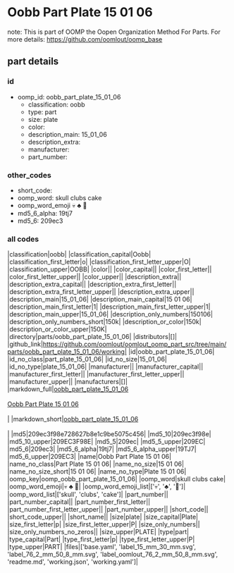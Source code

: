# Oobb Part Plate 15 01 06  

note: This is part of OOMP the Oopen Organization Method For Parts. For more details: https://github.com/oomlout/oomp_base

##  part details





### id
* oomp_id: oobb_part_plate_15_01_06
  * classification: oobb
  * type: part
  * size: plate
  * color: 
  * description_main: 15_01_06
  * description_extra: 
  * manufacturer: 
  * part_number: 

### other_codes
* short_code: 
* oomp_word: skull clubs cake
* oomp_word_emoji :skull: :clubs: :cake:
* md5_6_alpha: 19tj7
* md5_6: 209ec3

### all codes 
|classification|oobb|
|classification_capital|Oobb|
|classification_first_letter|o|
|classification_first_letter_upper|O|
|classification_upper|OOBB|
|color||
|color_capital||
|color_first_letter||
|color_first_letter_upper||
|color_upper||
|description_extra||
|description_extra_capital||
|description_extra_first_letter||
|description_extra_first_letter_upper||
|description_extra_upper||
|description_main|15_01_06|
|description_main_capital|15 01 06|
|description_main_first_letter|1|
|description_main_first_letter_upper|1|
|description_main_upper|15_01_06|
|description_only_numbers|150106|
|description_only_numbers_short|150k|
|description_or_color|150k|
|description_or_color_upper|150K|
|directory|parts/oobb_part_plate_15_01_06|
|distributors|[]|
|github_link|https://github.com/oomlout/oomlout_oomp_part_src/tree/main/parts/oobb_part_plate_15_01_06/working|
|id|oobb_part_plate_15_01_06|
|id_no_class|part_plate_15_01_06|
|id_no_size|15_01_06|
|id_no_type|plate_15_01_06|
|manufacturer||
|manufacturer_capital||
|manufacturer_first_letter||
|manufacturer_first_letter_upper||
|manufacturer_upper||
|manufacturers|[]|
|markdown_full|[oobb_part_plate_15_01_06](https://github.com/oomlout/oomlout_oomp_part_src/tree/main/parts/oobb_part_plate_15_01_06/working)<br>[](https://github.com/oomlout/oomlout_oomp_part_src/tree/main/parts/oobb_part_plate_15_01_06/working)<br>[Oobb Part Plate 15 01 06](https://github.com/oomlout/oomlout_oomp_part_src/tree/main/parts/oobb_part_plate_15_01_06/working)<br><br>|
|markdown_short|[oobb_part_plate_15_01_06](https://github.com/oomlout/oomlout_oomp_part_src/tree/main/parts/oobb_part_plate_15_01_06/working)<br><br>|
|md5|209ec3f98e728627b8e1c9be5075c456|
|md5_10|209ec3f98e|
|md5_10_upper|209EC3F98E|
|md5_5|209ec|
|md5_5_upper|209EC|
|md5_6|209ec3|
|md5_6_alpha|19tj7|
|md5_6_alpha_upper|19TJ7|
|md5_6_upper|209EC3|
|name|Oobb Part Plate 15 01 06|
|name_no_class|Part Plate 15 01 06|
|name_no_size|15 01 06|
|name_no_size_short|15 01 06|
|name_no_type|Plate 15 01 06|
|oomp_key|oomp_oobb_part_plate_15_01_06|
|oomp_word|skull clubs cake|
|oomp_word_emoji|:skull: :clubs: :cake:|
|oomp_word_emoji_list|[':skull:', ':clubs:', ':cake:']|
|oomp_word_list|['skull', 'clubs', 'cake']|
|part_number||
|part_number_capital||
|part_number_first_letter||
|part_number_first_letter_upper||
|part_number_upper||
|short_code||
|short_code_upper||
|short_name||
|size|plate|
|size_capital|Plate|
|size_first_letter|p|
|size_first_letter_upper|P|
|size_only_numbers||
|size_only_numbers_no_zeros||
|size_upper|PLATE|
|type|part|
|type_capital|Part|
|type_first_letter|p|
|type_first_letter_upper|P|
|type_upper|PART|
|files|['base.yaml', 'label_15_mm_30_mm.svg', 'label_76_2_mm_50_8_mm.svg', 'label_oomlout_76_2_mm_50_8_mm.svg', 'readme.md', 'working.json', 'working.yaml']|
